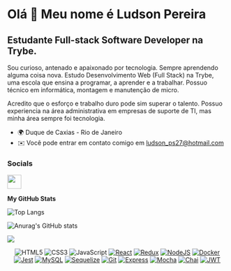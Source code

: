 Olá 👋 Meu nome é Ludson Pereira
==============================

Estudante Full-stack Software Developer na Trybe.
-----------------------

Sou curioso, antenado e apaixonado por tecnologia. Sempre aprendendo alguma coisa nova. Estudo Desenvolvimento Web  (Full Stack) na Trybe, uma escola que ensina a programar, a aprender e a trabalhar.  Possuo técnico em informática, montagem e manutenção de micro. 

Acredito que o esforço e trabalho duro pode sim superar o talento. Possuo experiencia na área administrativa em empresas de suporte de TI, mas minha área sempre foi tecnologia.

* 🌍 Duque de Caxias - Rio de Janeiro
* ✉️  Você pode entrar em contato comigo em [ludson_ps27@hotmail.com](mailto:ludson_ps27@hotmail.com)

### Socials

<p align="left"> <a href="https://github.com/Ludson96" target="_blank" rel="noreferrer">
<a href="https://www.linkedin.com/in/ludson96/" target="_blank" rel="noreferrer"><img src="https://raw.githubusercontent.com/danielcranney/readme-generator/main/public/icons/socials/linkedin.svg" width="32" height="32" /></a>
</p>
  
<!-- <div id="stats" align="center"> -->
  
  <b>My GitHub Stats</b>
  
  ![Top Langs](https://github-readme-stats.vercel.app/api/top-langs/?username=Ludson96&layout=compact&theme=dracula)
  
  ![Anurag's GitHub stats](https://github-readme-stats.vercel.app/api?username=Ludson96&count_private=true&show_icons=true&theme=dracula)
  
  <a href="https://github.com/Ludson96"><img src="https://github-readme-streak-stats.herokuapp.com/?user=Ludson96&stroke=ffffff&theme=dracula" /></a>

<!-- </div> -->

<div id="badges" align="center">

![HTML5][HTML5.io]
![CSS3][CSS3.io]
![JavaScript][JavaScript.io]
[![React][React.io]][React-url]
[![Redux][Redux.io]][Redux-url]
[![NodeJS][NodeJS.io]][NodeJS-url]
[![Docker][Docker.io]][Docker-url]
[![Jest][Jest.io]][Jest-url]
[![MySQL][MySQL.io]][MySQL-url]
[![Sequelize][Sequelize.io]][Sequelize-url]
[![Git][Git.io]][Git-url]
[![Express][Express.io]][Express-url]
[![Mocha][Mocha.io]][Mocha-url]
[![Chai][Chai.io]][Chai-url]
[![JWT][JWT-logo]][JWT-url]

  
</div>

[HTML5.io]: https://img.shields.io/badge/html5-E34F26?logo=html5&logoColor=white
[CSS3.io]: https://img.shields.io/badge/css3-1572B6?logo=css3&logoColor=white
[JavaScript.io]: https://img.shields.io/badge/javascript-F7DF1E?logo=javascript&logoColor=black
[React.io]: https://img.shields.io/badge/react-61DAFB?logo=react&logoColor=black
[React-url]: https://reactjs.org
[Redux.io]: https://img.shields.io/badge/redux-764ABC?logo=redux&logoColor=white
[Redux-url]: https://redux.js.org
[NodeJS.io]: https://img.shields.io/badge/node.js-339933?logo=node.js&logoColor=white
[NodeJS-url]: https://nodejs.org/en/
[Docker.io]: https://img.shields.io/badge/docker-2496ED?logo=docker&logoColor=white
[Docker-url]: https://www.docker.com
[Jest.io]: https://img.shields.io/badge/jest-C21325?logo=jest&logoColor=white
[Jest-url]: https://jestjs.io
[MySQL.io]: https://img.shields.io/badge/mysql-4479A1?logo=mysql&logoColor=white
[MySQL-url]: https://www.mysql.com
[Sequelize.io]: https://img.shields.io/badge/sequelize-52B0E7?logo=sequelize&logoColor=white
[Sequelize-url]: https://sequelize.org
[Git.io]: https://img.shields.io/badge/git-F05032?logo=git&logoColor=white
[Git-url]: https://git-scm.com
[Express.io]: https://img.shields.io/badge/express-000000?logo=express&logoColor=white
[Express-url]: https://expressjs.com
[Mocha.io]: https://img.shields.io/badge/mocha-8D6748?logo=mocha&logoColor=white
[Mocha-url]: https://mochajs.org
[Chai.io]: https://img.shields.io/badge/chai-A30701?logo=chai&logoColor=white
[Chai-url]: https://www.chaijs.com
[JWT-logo]:https://img.shields.io/badge/JWT-black?style=For-the-badge&logo=JSON%20web%20tokens
[JWT-url]: https://jwt.io/


          

